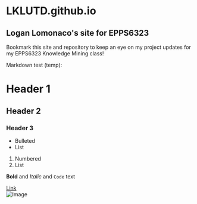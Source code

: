 # LKLUTD.github.io
## Logan Lomonaco's site for EPPS6323
Bookmark this site and repository to keep an eye on my project updates for my EPPS6323 Knowledge Mining class!

Markdown test (temp):
# Header 1
## Header 2
### Header 3

- Bulleted
- List

1. Numbered
2. List

**Bold** and _Italic_ and `Code` text

[Link](url)  
![Image](src)
